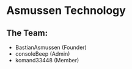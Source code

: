 # Asmussen Technology

## The Team:
- BastianAsmussen (Founder)
- consoleBeep (Admin)
- komand33448 (Member)
